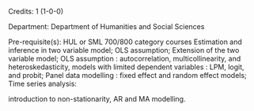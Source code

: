Credits: 1 (1-0-0)

Department: Department of Humanities and Social Sciences

Pre-requisite(s): HUL or SML 700/800 category courses Estimation and inference in two variable model; OLS assumption; Extension of the two variable model; OLS assumption : autocorrelation, multicollinearity, and heteroskedasticity, models with limited dependent variables : LPM, logit, and probit; Panel data modelling : fixed effect and random effect models; Time series analysis:

introduction to non-stationarity, AR and MA modelling.